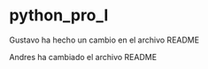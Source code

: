 # python_pro_I
Gustavo ha hecho un cambio en el archivo README

Andres ha cambiado el archivo README